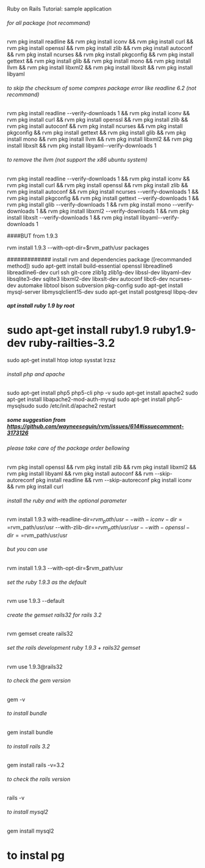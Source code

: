 Ruby on Rails Tutorial: sample application

######  for all package (not recommand)
rvm pkg install readline  &&  rvm pkg install iconv &&  rvm pkg install curl &&  rvm pkg install openssl &&  rvm pkg install zlib &&  rvm pkg install autoconf &&  rvm pkg install ncurses &&  rvm pkg install pkgconfig &&  rvm pkg install gettext &&  rvm pkg install glib &&  rvm pkg install mono &&  rvm pkg install llvm &&  rvm pkg install libxml2 &&  rvm pkg install libxslt &&  rvm pkg install libyaml

###### to skip the checksum of some compres package error like readline 6.2 (not recommand)
rvm pkg install readline --verify-downloads 1 &&  rvm pkg install iconv &&  rvm pkg install curl &&  rvm pkg install openssl &&  rvm pkg install zlib &&  rvm pkg install autoconf &&  rvm pkg install ncurses &&  rvm pkg install pkgconfig &&  rvm pkg install gettext &&  rvm pkg install glib &&  rvm pkg install mono &&  rvm pkg install llvm &&  rvm pkg install libxml2 &&  rvm pkg install libxslt &&  rvm pkg install libyaml--verify-downloads 1

######  to remove the llvm (not support the x86 ubuntu system)
rvm pkg install readline --verify-downloads 1 &&  rvm pkg install iconv &&  rvm pkg install curl &&  rvm pkg install openssl &&  rvm pkg install zlib &&  rvm pkg install autoconf &&  rvm pkg install ncurses --verify-downloads 1 &&  rvm pkg install pkgconfig &&  rvm pkg install gettext --verify-downloads 1 &&  rvm pkg install glib --verify-downloads 1 &&  rvm pkg install mono --verify-downloads 1 &&  rvm pkg install libxml2 --verify-downloads 1 &&  rvm pkg install libxslt --verify-downloads 1 &&  rvm pkg install libyaml--verify-downloads 1

####BUT from 1.9.3 
 
 rvm install 1.9.3 --with-opt-dir=$rvm_path/usr packages

#############  install rvm and dependencies package ([recommanded method])
sudo apt-gett install build-essential openssl libreadline6 libreadline6-dev curl ssh  git-core zlib1g zlib1g-dev libssl-dev libyaml-dev libsqlite3-dev sqlite3 libxml2-dev libxslt-dev autoconf libc6-dev ncurses-dev automake libtool bison subversion pkg-config 
sudo apt-get install mysql-server libmysqlclient15-dev
sudo apt-get install postgresql libpq-dev
##### apt install  ruby 1.9  by root 
# sudo apt-get install ruby1.9  ruby1.9-dev ruby-railties-3.2   
sudo apt-get install htop iotop sysstat lrzsz 


######  install php and apache 
sudo apt-get install php5 php5-cli
php -v
sudo apt-get install apache2
sudo apt-get install libapache2-mod-auth-mysql
sudo apt-get install php5-mysqlsudo
sudo /etc/init.d/apache2 restart

#####  some suggestion from  https://github.com/wayneeseguin/rvm/issues/614#issuecomment-3173126
###### please take care of the package order bellowing 
rvm pkg install openssl &&  rvm pkg install zlib && rvm pkg install libxml2 && rvm pkg install libyaml && rvm pkg install autoconf && rvm --skip-autoreconf pkg install readline  &&  rvm --skip-autoreconf pkg install iconv &&  rvm pkg install curl  

###### install the ruby and with the optional parameter 
rvm install 1.9.3 with-readline-dir=$rvm_path/usr --with-iconv-dir==$rvm_path/usr/usr
 --with-zlib-dir==$rvm_path/usr/usr --with-openssl-dir==$rvm_path/usr/usr 
###### but you can use 
rvm install 1.9.3 --with-opt-dir=$rvm_path/usr
###### set the ruby 1.9.3 as the default
rvm use 1.9.3 --default
###### create the gemset rails32  for rails 3.2
rvm gemset create rails32
###### set the rails development ruby 1.9.3 + rails32 gemset
rvm use 1.9.3@rails32

###### to check the gem version
gem -v
###### to install bundle 
gem install  bundle 
###### to install rails 3.2
gem install  rails -v=3.2
###### to check the rails version
rails -v

###### to install  mysql2 
gem install mysql2

# to instal pg  


